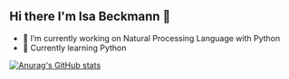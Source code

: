 ## Hi there I'm Isa Beckmann 👋

- 🔭 I’m currently working on Natural Processing Language with Python
- 🌱 Currently learning Python

[![Anurag's GitHub stats](https://github-readme-stats.vercel.app/api?username=isabeckmann)](https://github.com/isabeckmann/github-readme-stats&show_icons=true&theme=tokyonight)

